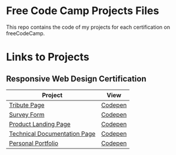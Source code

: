 # Free Code Camp Projects Files

This repo contains the code of my projects for each certification on freeCodeCamp.

# Links to Projects

## Responsive Web Design Certification

| Project                                                                               | View                                                  |
| ------------------------------------------------------------------------------------- | ----------------------------------------------------- |
| [Tribute Page](01-responsive-web-design/tribute-page)                                 | [Codepen](https://codepen.io/wolfthread/full/abmqjjx) |
| [Survey Form](01-responsive-web-design/survey-form)                                   | [Codepen](https://codepen.io/wolfthread/full/KKgQBJR) |
| [Product Landing Page](01-responsive-web-design/product-landing-page)                 | [Codepen](https://codepen.io/wolfthread/full/ExgQOWd) |
| [Technical Documentation Page](01-responsive-web-design/technical-documentation-page) | [Codepen](https://codepen.io/wolfthread/full/WNGMYjj) |
| [Personal Portfolio](01-responsive-web-design/personal-portfolio-webpage)             | [Codepen](https://codepen.io/wolfthread/full/xxEYQdm) |
